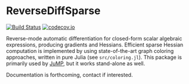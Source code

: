 # ReverseDiffSparse

[![Build Status](https://travis-ci.org/mlubin/ReverseDiffSparse.jl.svg?branch=master)](https://travis-ci.org/mlubin/ReverseDiffSparse.jl) [![codecov.io](https://codecov.io/github/mlubin/ReverseDiffSparse.jl/coverage.svg?branch=master)](https://codecov.io/github/mlubin/ReverseDiffSparse.jl?branch=master)

Reverse-mode automatic differentiation for closed-form scalar algebraic expressions, producing gradients and Hessians. Efficient sparse Hessian computation is implemented by using state-of-the-art graph coloring approaches, written in pure Julia (see ``src/coloring.jl``). This package is primarily used by [JuMP](https://github.com/JuliaOpt/JuMP.jl), but it works stand-alone as well.

Documentation is forthcoming, contact if interested.
